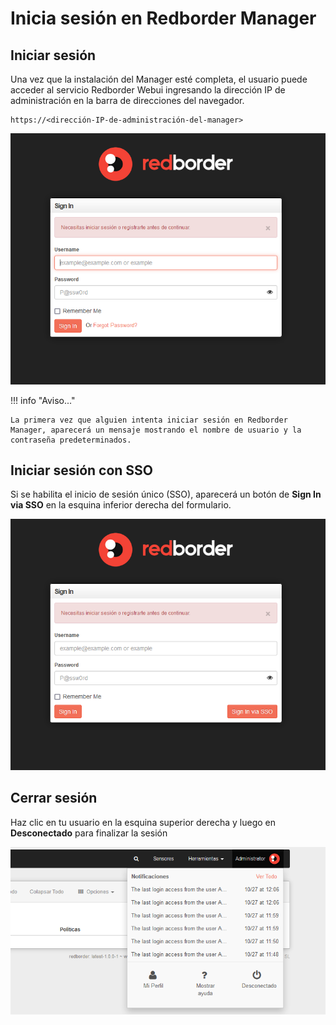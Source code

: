 
# Inicia sesión en Redborder Manager

## Iniciar sesión

Una vez que la instalación del Manager esté completa, el usuario puede acceder al servicio Redborder Webui ingresando la dirección IP de administración en la barra de direcciones del navegador.

    https://<dirección-IP-de-administración-del-manager>

![Pantalla de inicio de sesión](images/ch03_sign_in.es.png)

!!! info "Aviso..."

    La primera vez que alguien intenta iniciar sesión en Redborder Manager, aparecerá un mensaje mostrando el nombre de usuario y la contraseña predeterminados.

## Iniciar sesión con SSO

Si se habilita el inicio de sesión único (SSO), aparecerá un botón de **Sign In via SSO** en la esquina inferior derecha del formulario.

![Pantalla de inicio de sesión SSO.](images/ch03_sso_sign_in.es.png)

## Cerrar sesión

Haz clic en tu usuario en la esquina superior derecha y luego en **Desconectado** para finalizar la sesión

![Logout button](images/ch03_logout.es.png)
